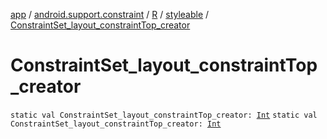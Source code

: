 [app](../../../index.md) / [android.support.constraint](../../index.md) / [R](../index.md) / [styleable](index.md) / [ConstraintSet_layout_constraintTop_creator](.)

# ConstraintSet_layout_constraintTop_creator

`static val ConstraintSet_layout_constraintTop_creator: `[`Int`](https://kotlinlang.org/api/latest/jvm/stdlib/kotlin/-int/index.html)
`static val ConstraintSet_layout_constraintTop_creator: `[`Int`](https://kotlinlang.org/api/latest/jvm/stdlib/kotlin/-int/index.html)